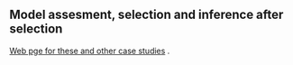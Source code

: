 ## Model assesment, selection and inference after selection

[Web pge for these and other case studies](https://users.aalto.fi/~ave/casestudies.html) .
